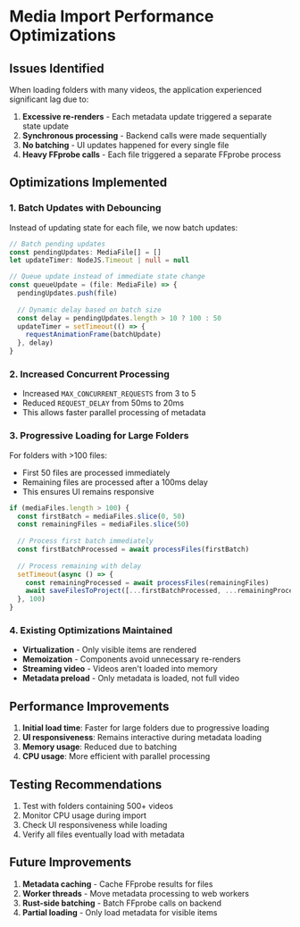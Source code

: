 # Media Import Performance Optimizations

## Issues Identified

When loading folders with many videos, the application experienced significant lag due to:

1. **Excessive re-renders** - Each metadata update triggered a separate state update
2. **Synchronous processing** - Backend calls were made sequentially 
3. **No batching** - UI updates happened for every single file
4. **Heavy FFprobe calls** - Each file triggered a separate FFprobe process

## Optimizations Implemented

### 1. Batch Updates with Debouncing

Instead of updating state for each file, we now batch updates:

```typescript
// Batch pending updates
const pendingUpdates: MediaFile[] = []
let updateTimer: NodeJS.Timeout | null = null

// Queue update instead of immediate state change
const queueUpdate = (file: MediaFile) => {
  pendingUpdates.push(file)
  
  // Dynamic delay based on batch size
  const delay = pendingUpdates.length > 10 ? 100 : 50
  updateTimer = setTimeout(() => {
    requestAnimationFrame(batchUpdate)
  }, delay)
}
```

### 2. Increased Concurrent Processing

- Increased `MAX_CONCURRENT_REQUESTS` from 3 to 5
- Reduced `REQUEST_DELAY` from 50ms to 20ms
- This allows faster parallel processing of metadata

### 3. Progressive Loading for Large Folders

For folders with >100 files:
- First 50 files are processed immediately
- Remaining files are processed after a 100ms delay
- This ensures UI remains responsive

```typescript
if (mediaFiles.length > 100) {
  const firstBatch = mediaFiles.slice(0, 50)
  const remainingFiles = mediaFiles.slice(50)
  
  // Process first batch immediately
  const firstBatchProcessed = await processFiles(firstBatch)
  
  // Process remaining with delay
  setTimeout(async () => {
    const remainingProcessed = await processFiles(remainingFiles)
    await saveFilesToProject([...firstBatchProcessed, ...remainingProcessed])
  }, 100)
}
```

### 4. Existing Optimizations Maintained

- **Virtualization** - Only visible items are rendered
- **Memoization** - Components avoid unnecessary re-renders
- **Streaming video** - Videos aren't loaded into memory
- **Metadata preload** - Only metadata is loaded, not full video

## Performance Improvements

1. **Initial load time**: Faster for large folders due to progressive loading
2. **UI responsiveness**: Remains interactive during metadata loading
3. **Memory usage**: Reduced due to batching
4. **CPU usage**: More efficient with parallel processing

## Testing Recommendations

1. Test with folders containing 500+ videos
2. Monitor CPU usage during import
3. Check UI responsiveness while loading
4. Verify all files eventually load with metadata

## Future Improvements

1. **Metadata caching** - Cache FFprobe results for files
2. **Worker threads** - Move metadata processing to web workers
3. **Rust-side batching** - Batch FFprobe calls on backend
4. **Partial loading** - Only load metadata for visible items